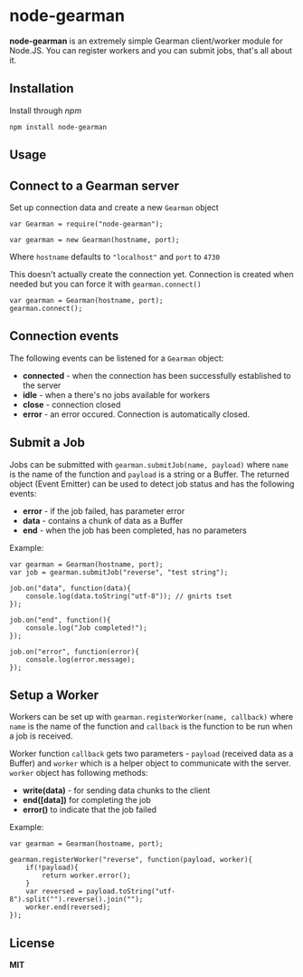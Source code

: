 # node-gearman

**node-gearman** is an extremely simple Gearman client/worker module for Node.JS. You can register workers and you can submit jobs, that's all about it.

## Installation

Install through *npm*

    npm install node-gearman

## Usage

## Connect to a Gearman server

Set up connection data and create a new `Gearman` object

    var Gearman = require("node-gearman");
    
    var gearman = new Gearman(hostname, port);

Where `hostname` defaults to `"localhost"` and `port` to `4730`

This doesn't actually create the connection yet. Connection is created when needed but you can force it with `gearman.connect()`

    var gearman = Gearman(hostname, port);
    gearman.connect();

## Connection events

The following events can be listened for a `Gearman` object:

  * **connected** - when the connection has been successfully established to the server
  * **idle** - when a there's no jobs available for workers
  * **close** - connection closed
  * **error** - an error occured. Connection is automatically closed.

## Submit a Job

Jobs can be submitted with `gearman.submitJob(name, payload)` where `name` is the name of the function and `payload` is a string or a Buffer. The returned object (Event Emitter) can be used to detect job status and has the following events:

  * **error** - if the job failed, has parameter error
  * **data** - contains a chunk of data as a Buffer
  * **end** - when the job has been completed, has no parameters

Example:

    var gearman = Gearman(hostname, port);
    var job = gearman.submitJob("reverse", "test string");

    job.on("data", function(data){
        console.log(data.toString("utf-8")); // gnirts tset
    });

    job.on("end", function(){
        console.log("Job completed!");
    });

    job.on("error", function(error){
        console.log(error.message);
    });

## Setup a Worker

Workers can be set up with `gearman.registerWorker(name, callback)` where `name` is the name of the function and `callback` is the function to be run when a job is received.

Worker function `callback` gets two parameters - `payload` (received data as a Buffer) and `worker` which is a helper object to communicate with the server. `worker` object has following methods:

  * **write(data)** - for sending data chunks to the client
  * **end([data])** for completing the job
  * **error()** to indicate that the job failed

Example:

    var gearman = Gearman(hostname, port);

    gearman.registerWorker("reverse", function(payload, worker){
        if(!payload){
            return worker.error();
        }
        var reversed = payload.toString("utf-8").split("").reverse().join("");
        worker.end(reversed);
    });

## License

**MIT**